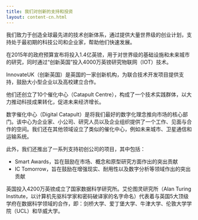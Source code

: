 ```yaml
---
title: 我们对创新的支持和投资
layout: content-cn.html
---
```


我们致力于创造全球最先进的技术创新体系，通过提供大量世界级的创业计划，支持处于最初期的科技公司和企业家，帮助他们快速发展。

在2015年的政府预算宣布将投入1.4亿英镑，用于对世界级的基础设施和未来城市的研究，同时通过“创新英国”投入4000万英镑研究物联网（IOT）技术。

InnovateUK（创新英国）是英国的一家创新机构，为联合技术开发项目提供支持，鼓励大小型企业以及高校建立合作。

他们还创立了10个催化中心（Catapult Centre），构成了一个技术实践群体，以大力推动科技成果转化，促进未来经济增长。

数字催化中心（Digital Catapult）是将我们最好的数字化理念推向市场的核心部门。该中心为企业家、小公司、研究人员以及企业组织提供了一个工作、见面与合作的空间。我们还在其他领域设立了类似的催化中心，例如未来城市、卫星通信和运输系统。

此外，我们还推出了一系列支持初创公司的项目，其中包括：

-	Smart Awards，旨在鼓励在市场、概念和原型研究方面作出的突出贡献
-	IC Tomorrow，旨在鼓励在增强现实、耐用性以及数字分析等领域作出的突出贡献

英国投入4200万英镑成立了国家数据科学研究所。艾伦图灵研究所（Alan Turing Institute，以计算机先驱科学家和密码破译家的名字命名）代表着与英国5大顶级学府在数据科学领域的合作，即：剑桥大学、爱丁堡大学、牛津大学、伦敦大学学院（UCL）和华威大学。